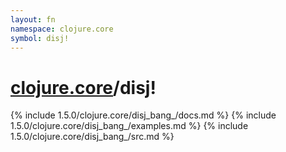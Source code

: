 ```yaml
---
layout: fn
namespace: clojure.core
symbol: disj!
---
```


# [clojure.core](../)/disj!

{% include 1.5.0/clojure.core/disj_bang_/docs.md %}
{% include 1.5.0/clojure.core/disj_bang_/examples.md %}
{% include 1.5.0/clojure.core/disj_bang_/src.md %}

